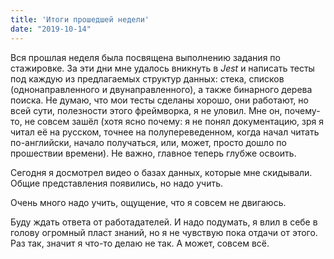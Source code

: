 ```yaml
---
title: 'Итоги прошедшей недели'
date: "2019-10-14"
---
```


Вся прошлая неделя была посвящена выполнению задания по стажировке. За эти дни мне удалось вникнуть в *Jest* и написать тесты под каждую из предлагаемых структур данных: стека, списков (однонаправленного и двунаправленного), а также бинарного дерева поиска. Не думаю, что мои тесты сделаны хорошо, они работают, но всей сути, полезности этого фреймворка, я не уловил. Мне он, почему-то, не совсем зашёл (хотя ясно почему: я не понял документацию, зря я читал её на русском, точнее на полупереведенном, когда начал читать по-английски, начало получаться, или, может, просто дошло по прошествии времени). Не важно, главное теперь глубже освоить. 

Сегодня я досмотрел видео о базах данных, которые мне скидывали. Общие представления появились, но надо учить. 

Очень много надо учить, ощущение, что я совсем не двигаюсь.

Буду ждать ответа от работадателей. И надо подумать, я влил в себе в голову огромный пласт знаний, но я не чувствую пока отдачи от этого. Раз так, значит я что-то делаю не так. А может, совсем всё. 